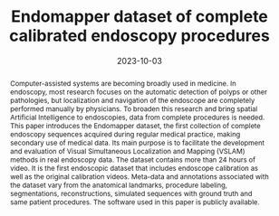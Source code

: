 ---
title: "Endomapper dataset of complete calibrated endoscopy procedures"
collection: publications
date: 2023-10-03
doi: 'https://doi.org/10.1038/s41597-023-02564-7'
venue: 'Scientific Data'
volume: 10
number: 1
pages: 671
sn: 2052-4463
publisher: Nature Publishing Group UK London
arxiv: '2204.14240'
paperurl: https://www.nature.com/articles/s41597-023-02564-7.pdf
codeurl: https://github.com/Endomapper
authors: 
  - "Azagra, Pablo"
  - "Sostres, Carlos"
  - "Ferrández, Ángel"
  - "Riazuelo, Luis"
  - "Tomasini, Clara"
  - "Barbed, O. León"
  - "Morlana, Javier"
  - "Recasens, David"
  - vmbatlle
  - "Gómez-Rodríguez, Juan J."
  - "Elvira, Richard"
  - "López, Julia"
  - "Oriol, Cristina"
  - jcivera
  - tardos
  - "Murillo, Ana C."
  - "Lanas, Angel"
  - josemari
header:
  teaser: azagra23_endomapper.webp
abstract:
  "Computer-assisted systems are becoming broadly used in medicine. In endoscopy, most research focuses on the automatic detection of polyps or other pathologies, but localization and navigation of the endoscope are completely performed manually by physicians. To broaden this research and bring spatial Artificial Intelligence to endoscopies, data from complete procedures is needed. This paper introduces the Endomapper dataset, the first collection of complete endoscopy sequences acquired during regular medical practice, making secondary use of medical data. Its main purpose is to facilitate the development and evaluation of Visual Simultaneous Localization and Mapping (VSLAM) methods in real endoscopy data. The dataset contains more than 24 hours of video. It is the first endoscopic dataset that includes endoscope calibration as well as the original calibration videos. Meta-data and annotations associated with the dataset vary from the anatomical landmarks, procedure labeling, segmentations, reconstructions, simulated sequences with ground truth and same patient procedures. The software used in this paper is publicly available."
---
